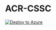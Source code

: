 # ACR-CSSC
[![Deploy to Azure](https://aka.ms/deploytoazurebutton)](https://portal.azure.com/#create/Microsoft.Template/uri/https%3A%2F%2Fraw.githubusercontent.com%2Fsiby-george%2FACR-CSSC%2FCssc-workflow%2FCSSC.json)
